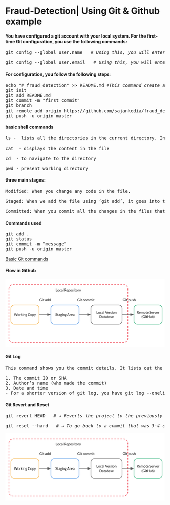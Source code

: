 # Fraud-Detection| Using Git & Github example

#### You have configured a git account with your local system. For the first-time Git configuration, you use the following commands:
<pre>
git config --global user.name <yourusername>  <i># Using this, you will enter your GitHub username</i>

git config --global user.email <youremail@example.com>  <i># Using this, you will enter your GitHub username</i>
</pre>

#### For configuration, you follow the following steps:
<pre>
echo "# fraud_detection" >> README.md <i>#This command create a readme file and adds # fraud detection as contents in the file.</i>
git init
git add README.md
git commit -m "first commit"
git branch
git remote add origin https://github.com/sajankedia/fraud_detection.git
git push -u origin master
</pre>

#### basic shell commands
<pre>
ls -  lists all the directories in the current directory. In windows, dir is used instead of ls

cat <filename> - displays the content in the file

cd <directory name> - to navigate to the directory

pwd - present working directory
</pre>

#### three main stages:

<pre>
Modified: When you change any code in the file.

Staged: When we add the file using ‘git add’, it goes into the staging area.

Committed: When you commit all the changes in the files that were in the staging area. 
</pre>

#### Commands used

<pre>
git add .
git status
git commit -m “message”
git push -u origin master
</pre>

[Basic Git commands](https://confluence.atlassian.com/bitbucketserver/basic-git-commands-776639767.html)

#### Flow in Github

![Flow in Github](https://github.com/scpowar/Fraud-Detection/blob/master/flow_in_github.png?raw=true)

#### Git Log

<pre>
This command shows you the commit details. It lists out the commits made in the repository in reverse-chronological order, that is, the most recent commits show up first. It shows commits with the following details:

1. The commit ID or SHA
2. Author’s name (who made the commit)
3. Date and time
- For a shorter version of git log, you have git log --oneline
</pre>

#### Git Revert and Reset

<pre>
git revert HEAD   <i># → Reverts the project to the previously committed version </i>

git reset --hard <commit ID>  <i># → To go back to a commit that was 3-4 commits back</i>
</pre>

![Git Revert and Reset](https://github.com/scpowar/Fraud-Detection/blob/master/flow_in_github.png?raw=true)